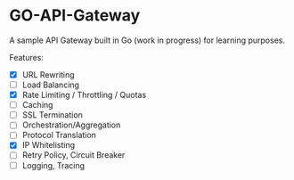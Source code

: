 # GO-API-Gateway

A sample API Gateway built in Go (work in progress) for learning purposes.

Features:

-   [x] URL Rewriting
-   [ ] Load Balancing
-   [x] Rate Limiting / Throttling / Quotas
-   [ ] Caching
-   [ ] SSL Termination
-   [ ] Orchestration/Aggregation
-   [ ] Protocol Translation
-   [x] IP Whitelisting
-   [ ] Retry Policy, Circuit Breaker
-   [ ] Logging, Tracing
